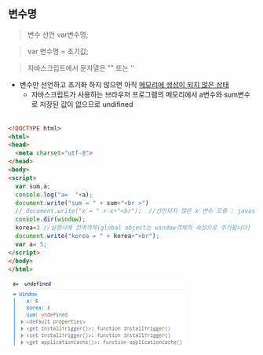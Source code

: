 ## 변수명

> 변수 선언 var변수명;

>var 변수명 = 초기값;

>  자바스크립트에서 문자열은 "" 또는 '' 

- 변수만 선언하고 초기화 하지 않으면 아직 <u>메모리에 생성이 되지 않은 상태</u>
  - 자바스크립트가 사용하는 브라우저 프로그램의 메모리에서 a변수와 sum변수로 저장된 값이 없으므로 undifined 

```html

<!DOCTYPE html>
<html>
<head>
  <meta charset="utf-8">
</head>
<body>
<script>
  var sum,a;
  console.log("a=  "+a);
  document.write("sum = " + sum+"<br >")
  // document.write("x = " + x+"<br");  //선언되지 않은 x 변수 오류 : javascript5.html:20 Uncaught ReferenceError: x is not defined at javascript5.html:20
  console.dir(window);
  korea=3 //실행시에 전역객체(global object는 window객체의 속성으로 추가됩니다)
  document.write("korea = " + korea+"<br");
  var a= 5;
</script>
</body>
</html>
```

![1570022928947](assets/1570022928947.png)

